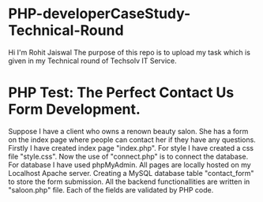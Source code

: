 # PHP-developerCaseStudy-Technical-Round
Hi I'm Rohit Jaiswal
The purpose of this repo is to upload my task which is given in my Technical round of Techsolv IT Service.
# PHP Test: The Perfect Contact Us Form Development.
Suppose I have a client who owns a renown beauty salon. She has a form on the index page where people can contact her if they have any questions.
Firstly I have created index page "index.php". For style I have created a css file "style.css".
Now the use of "connect.php" is to connect the database. For database I have used phpMyAdmin. All pages are locally hosted on my Localhost Apache server. Creating a MySQL database table "contact_form" to store the form submission.
All the backend functionallities are written in "saloon.php" file. Each of the fields are validated by PHP code.

